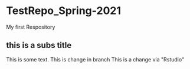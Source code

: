 # TestRepo_Spring-2021
My first Respository 
## this is a subs title
 This is some text.
This is change in branch
This is a change via "Rstudio"   